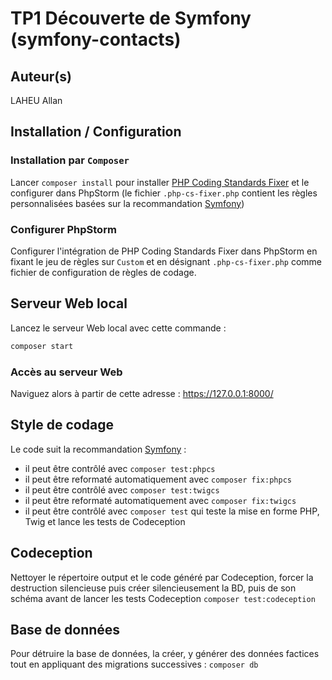 # TP1 Découverte de Symfony (symfony-contacts)

## Auteur(s)
LAHEU Allan

## Installation / Configuration

### Installation par `Composer`

Lancer `composer install` pour installer [PHP Coding Standards Fixer](https://cs.symfony.com/) et le configurer dans PhpStorm (le fichier `.php-cs-fixer.php` contient les règles personnalisées basées sur la recommandation [Symfony](https://symfony.com/doc/current/contributing/code/standards.html))

### Configurer PhpStorm

Configurer l'intégration de PHP Coding Standards Fixer dans PhpStorm en fixant le jeu de règles sur `Custom` et en désignant `.php-cs-fixer.php` comme fichier de configuration de règles de codage. 

## Serveur Web local

Lancez le serveur Web local avec cette commande :
```bash
composer start
```
### Accès au serveur Web
Naviguez alors à partir de cette adresse : <https://127.0.0.1:8000/>

## Style de codage

Le code suit la recommandation [Symfony](https://symfony.com/doc/current/contributing/code/standards.html) :
- il peut être contrôlé avec `composer test:phpcs`
- il peut être reformaté automatiquement avec `composer fix:phpcs`
- il peut être contrôlé avec `composer test:twigcs`
- il peut être reformaté automatiquement avec `composer fix:twigcs`
- il peut être contrôlé avec `composer test` qui teste la mise en forme PHP, Twig et lance les tests de Codeception

## Codeception

Nettoyer le répertoire output et le code généré par Codeception, forcer la destruction silencieuse puis créer silencieusement la BD, puis de son schéma avant de lancer les tests Codeception `composer test:codeception`

## Base de données

Pour détruire la base de données, la créer, y générer des données factices tout en appliquant des migrations successives : `composer db`